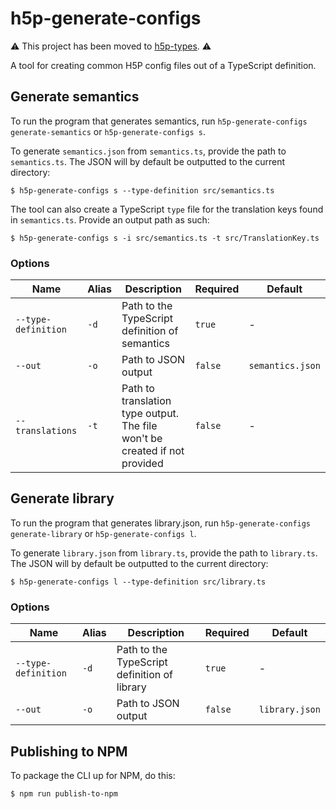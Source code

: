 # h5p-generate-configs

⚠️ This project has been moved to [h5p-types](https://github.com/boyum/h5p-types/tree/main/packages/h5p-generate-configs). ⚠️

A tool for creating common H5P config files out of a TypeScript definition.

## Generate semantics

To run the program that generates semantics, run `h5p-generate-configs generate-semantics` or `h5p-generate-configs s`.

To generate `semantics.json` from `semantics.ts`, provide the path to `semantics.ts`. The JSON will by default be outputted to the current directory:

```shell
$ h5p-generate-configs s --type-definition src/semantics.ts
```

The tool can also create a TypeScript `type` file for the translation keys found in `semantics.ts`. Provide an output path as such:

```shell
$ h5p-generate-configs s -i src/semantics.ts -t src/TranslationKey.ts
```

### Options

| Name                | Alias | Description                                                                | Required | Default          |
| ------------------- | ----- | -------------------------------------------------------------------------- | -------- | ---------------- |
| `--type-definition` | `-d`  | Path to the TypeScript definition of semantics                             | `true`   | -                |
| `--out`             | `-o`  | Path to JSON output                                                        | `false`  | `semantics.json` |
| `--translations`    | `-t`  | Path to translation type output. The file won't be created if not provided | `false`  | -                |

## Generate library

To run the program that generates library.json, run `h5p-generate-configs generate-library` or `h5p-generate-configs l`.

To generate `library.json` from `library.ts`, provide the path to `library.ts`. The JSON will by default be outputted to the current directory:

```shell
$ h5p-generate-configs l --type-definition src/library.ts
```

### Options

| Name                | Alias | Description                                  | Required | Default        |
| ------------------- | ----- | -------------------------------------------- | -------- | -------------- |
| `--type-definition` | `-d`  | Path to the TypeScript definition of library | `true`   | -              |
| `--out`             | `-o`  | Path to JSON output                          | `false`  | `library.json` |

## Publishing to NPM

To package the CLI up for NPM, do this:

```shell
$ npm run publish-to-npm
```

